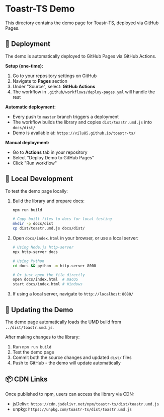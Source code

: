 # Toastr-TS Demo

This directory contains the demo page for Toastr-TS, deployed via GitHub Pages.

## 🚀 Deployment

The demo is automatically deployed to GitHub Pages via GitHub Actions.

**Setup (one-time):**
1. Go to your repository settings on GitHub
2. Navigate to **Pages** section
3. Under "Source", select: **GitHub Actions**
4. The workflow in `.github/workflows/deploy-pages.yml` will handle the rest

**Automatic deployment:**
- Every push to `master` branch triggers a deployment
- The workflow builds the library and copies `dist/toastr.umd.js` into `docs/dist/`
- Demo is available at: `https://vilu85.github.io/toastr-ts/`

**Manual deployment:**
- Go to **Actions** tab in your repository
- Select "Deploy Demo to GitHub Pages"
- Click "Run workflow"

## 📝 Local Development

To test the demo page locally:

1. Build the library and prepare docs:
   ```bash
   npm run build
   
   # Copy built files to docs for local testing
   mkdir -p docs/dist
   cp dist/toastr.umd.js docs/dist/
   ```

2. Open `docs/index.html` in your browser, or use a local server:
   ```bash
   # Using Node.js http-server
   npx http-server docs
   
   # Using Python
   cd docs && python -m http.server 8000
   
   # Or just open the file directly
   open docs/index.html  # macOS
   start docs/index.html # Windows
   ```

3. If using a local server, navigate to `http://localhost:8080/`

## 🔧 Updating the Demo

The demo page automatically loads the UMD build from `../dist/toastr.umd.js`.

After making changes to the library:
1. Run `npm run build`
2. Test the demo page
3. Commit both the source changes and updated `dist/` files
4. Push to GitHub - the demo will update automatically

## 📦 CDN Links

Once published to npm, users can access the library via CDN:
- jsDelivr: `https://cdn.jsdelivr.net/npm/toastr-ts/dist/toastr.umd.js`
- unpkg: `https://unpkg.com/toastr-ts/dist/toastr.umd.js`
